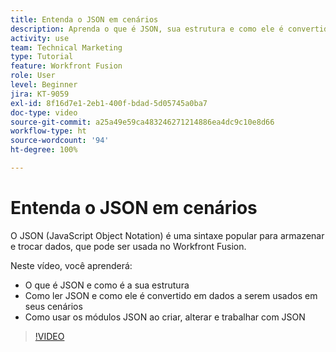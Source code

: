 ```yaml
---
title: Entenda o JSON em cenários
description: Aprenda o que é JSON, sua estrutura e como ele é convertido em dados a serem usados em cenários do  [!DNL Adobe Workfront Fusion].
activity: use
team: Technical Marketing
type: Tutorial
feature: Workfront Fusion
role: User
level: Beginner
jira: KT-9059
exl-id: 8f16d7e1-2eb1-400f-bdad-5d05745a0ba7
doc-type: video
source-git-commit: a25a49e59ca483246271214886ea4dc9c10e8d66
workflow-type: ht
source-wordcount: '94'
ht-degree: 100%

---
```


# Entenda o JSON em cenários

O JSON (JavaScript Object Notation) é uma sintaxe popular para armazenar e trocar dados, que pode ser usada no Workfront Fusion.

Neste vídeo, você aprenderá:

* O que é JSON e como é a sua estrutura
* Como ler JSON e como ele é convertido em dados a serem usados em seus cenários
* Como usar os módulos JSON ao criar, alterar e trabalhar com JSON

>[!VIDEO](https://video.tv.adobe.com/v/335300/?quality=12&learn=on)
